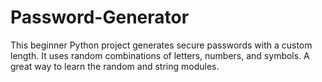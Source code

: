 # Password-Generator
This beginner Python project generates secure passwords with a custom length. It uses random combinations of letters, numbers, and symbols. A great way to learn the random and string modules.
